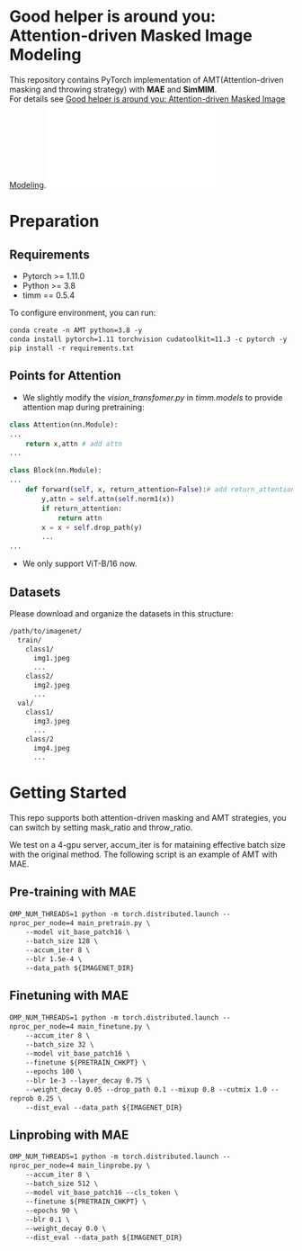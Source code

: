 # Good helper is around you: Attention-driven Masked Image Modeling

This repository contains PyTorch implementation of AMT(Attention-driven masking and throwing strategy) with **MAE** and **SimMIM**.  
For details see [Good helper is around you: Attention-driven Masked Image Modeling](http://arxiv.org/abs/2211.15362).
![AMT](./AMT.pdf)

# Preparation 
## Requirements
* Pytorch >= 1.11.0
* Python >= 3.8
* timm == 0.5.4

To configure environment, you can run:
```
conda create -n AMT python=3.8 -y
conda install pytorch=1.11 torchvision cudatoolkit=11.3 -c pytorch -y
pip install -r requirements.txt
```
## Points for Attention 
* We slightly modify the *vision_transfomer.py* in *timm.models* to provide attention map during pretraining:
```python 
class Attention(nn.Module):
...
    return x,attn # add attn 
...
```
```python
class Block(nn.Module):
...
    def forward(self, x, return_attention=False):# add return_attention as a flag
        y,attn = self.attn(self.norm1(x))
        if return_attention:
            return attn
        x = x + self.drop_path(y)
        ...
...
```
* We only support ViT-B/16 now.



## Datasets
Please download and organize the datasets in this structure:
```
/path/to/imagenet/
  train/
    class1/
      img1.jpeg
      ...
    class2/
      img2.jpeg
      ...
  val/
    class1/
      img3.jpeg
      ...
    class/2
      img4.jpeg
      ...
```




# Getting Started
This repo supports both attention-driven masking and AMT strategies, you can switch by setting mask_ratio and throw_ratio.


We test on a 4-gpu server, accum_iter is for mataining effective batch size with the original method. The following script is an example of AMT with MAE.

## Pre-training with MAE
```
OMP_NUM_THREADS=1 python -m torch.distributed.launch --nproc_per_node=4 main_pretrain.py \
    --model vit_base_patch16 \
    --batch_size 128 \
    --accum_iter 8 \
    --blr 1.5e-4 \
    --data_path ${IMAGENET_DIR}
```

## Finetuning with MAE

```
OMP_NUM_THREADS=1 python -m torch.distributed.launch --nproc_per_node=4 main_finetune.py \
    --accum_iter 8 \
    --batch_size 32 \
    --model vit_base_patch16 \
    --finetune ${PRETRAIN_CHKPT} \
    --epochs 100 \
    --blr 1e-3 --layer_decay 0.75 \
    --weight_decay 0.05 --drop_path 0.1 --mixup 0.8 --cutmix 1.0 --reprob 0.25 \
    --dist_eval --data_path ${IMAGENET_DIR}
```

## Linprobing with MAE

```
OMP_NUM_THREADS=1 python -m torch.distributed.launch --nproc_per_node=4 main_linprobe.py \
    --accum_iter 8 \
    --batch_size 512 \
    --model vit_base_patch16 --cls_token \
    --finetune ${PRETRAIN_CHKPT} \
    --epochs 90 \
    --blr 0.1 \
    --weight_decay 0.0 \
    --dist_eval --data_path ${IMAGENET_DIR}
```
